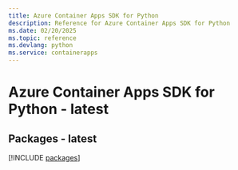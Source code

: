 ```yaml
---
title: Azure Container Apps SDK for Python
description: Reference for Azure Container Apps SDK for Python
ms.date: 02/20/2025
ms.topic: reference
ms.devlang: python
ms.service: containerapps
---
```

# Azure Container Apps SDK for Python - latest
## Packages - latest
[!INCLUDE [packages](container-apps-index.md)]